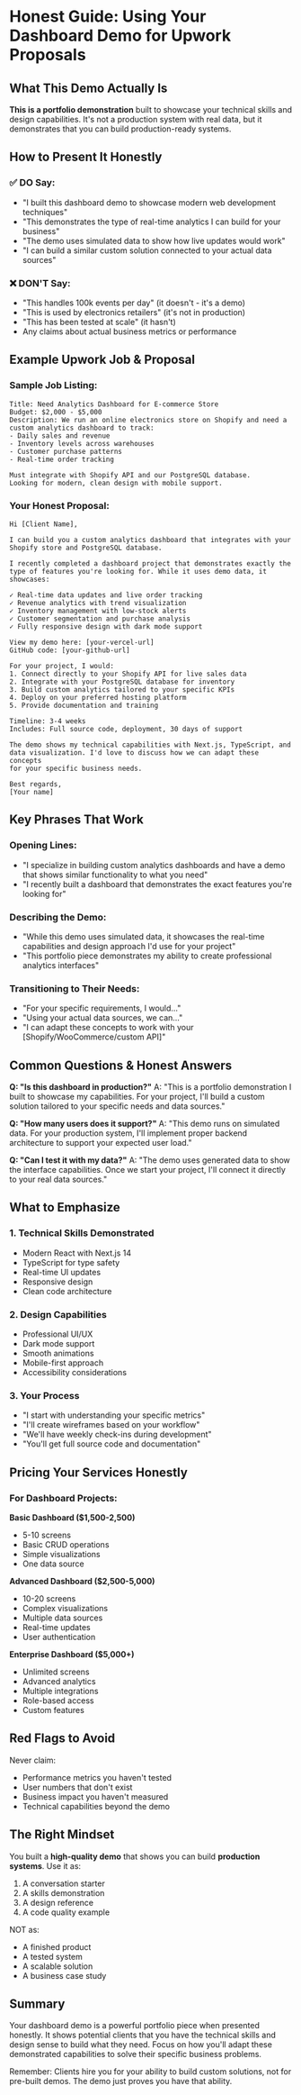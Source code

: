 # Honest Guide: Using Your Dashboard Demo for Upwork Proposals

## What This Demo Actually Is

**This is a portfolio demonstration** built to showcase your technical skills and design capabilities. It's not a production system with real data, but it demonstrates that you can build production-ready systems.

## How to Present It Honestly

### ✅ DO Say:
- "I built this dashboard demo to showcase modern web development techniques"
- "This demonstrates the type of real-time analytics I can build for your business"
- "The demo uses simulated data to show how live updates would work"
- "I can build a similar custom solution connected to your actual data sources"

### ❌ DON'T Say:
- "This handles 100k events per day" (it doesn't - it's a demo)
- "This is used by electronics retailers" (it's not in production)
- "This has been tested at scale" (it hasn't)
- Any claims about actual business metrics or performance

## Example Upwork Job & Proposal

### Sample Job Listing:
```
Title: Need Analytics Dashboard for E-commerce Store
Budget: $2,000 - $5,000
Description: We run an online electronics store on Shopify and need a 
custom analytics dashboard to track:
- Daily sales and revenue
- Inventory levels across warehouses  
- Customer purchase patterns
- Real-time order tracking

Must integrate with Shopify API and our PostgreSQL database.
Looking for modern, clean design with mobile support.
```

### Your Honest Proposal:
```
Hi [Client Name],

I can build you a custom analytics dashboard that integrates with your 
Shopify store and PostgreSQL database. 

I recently completed a dashboard project that demonstrates exactly the 
type of features you're looking for. While it uses demo data, it showcases:

✓ Real-time data updates and live order tracking
✓ Revenue analytics with trend visualization  
✓ Inventory management with low-stock alerts
✓ Customer segmentation and purchase analysis
✓ Fully responsive design with dark mode support

View my demo here: [your-vercel-url]
GitHub code: [your-github-url]

For your project, I would:
1. Connect directly to your Shopify API for live sales data
2. Integrate with your PostgreSQL database for inventory
3. Build custom analytics tailored to your specific KPIs
4. Deploy on your preferred hosting platform
5. Provide documentation and training

Timeline: 3-4 weeks
Includes: Full source code, deployment, 30 days of support

The demo shows my technical capabilities with Next.js, TypeScript, and 
data visualization. I'd love to discuss how we can adapt these concepts 
for your specific business needs.

Best regards,
[Your name]
```

## Key Phrases That Work

### Opening Lines:
- "I specialize in building custom analytics dashboards and have a demo that shows similar functionality to what you need"
- "I recently built a dashboard that demonstrates the exact features you're looking for"

### Describing the Demo:
- "While this demo uses simulated data, it showcases the real-time capabilities and design approach I'd use for your project"
- "This portfolio piece demonstrates my ability to create professional analytics interfaces"

### Transitioning to Their Needs:
- "For your specific requirements, I would..."
- "Using your actual data sources, we can..."
- "I can adapt these concepts to work with your [Shopify/WooCommerce/custom API]"

## Common Questions & Honest Answers

**Q: "Is this dashboard in production?"**
A: "This is a portfolio demonstration I built to showcase my capabilities. For your project, I'll build a custom solution tailored to your specific needs and data sources."

**Q: "How many users does it support?"**
A: "This demo runs on simulated data. For your production system, I'll implement proper backend architecture to support your expected user load."

**Q: "Can I test it with my data?"**
A: "The demo uses generated data to show the interface capabilities. Once we start your project, I'll connect it directly to your real data sources."

## What to Emphasize

### 1. Technical Skills Demonstrated
- Modern React with Next.js 14
- TypeScript for type safety
- Real-time UI updates
- Responsive design
- Clean code architecture

### 2. Design Capabilities
- Professional UI/UX
- Dark mode support
- Smooth animations
- Mobile-first approach
- Accessibility considerations

### 3. Your Process
- "I start with understanding your specific metrics"
- "I'll create wireframes based on your workflow"
- "We'll have weekly check-ins during development"
- "You'll get full source code and documentation"

## Pricing Your Services Honestly

### For Dashboard Projects:

**Basic Dashboard ($1,500-2,500)**
- 5-10 screens
- Basic CRUD operations
- Simple visualizations
- One data source

**Advanced Dashboard ($2,500-5,000)**
- 10-20 screens
- Complex visualizations
- Multiple data sources
- Real-time updates
- User authentication

**Enterprise Dashboard ($5,000+)**
- Unlimited screens
- Advanced analytics
- Multiple integrations
- Role-based access
- Custom features

## Red Flags to Avoid

Never claim:
- Performance metrics you haven't tested
- User numbers that don't exist
- Business impact you haven't measured
- Technical capabilities beyond the demo

## The Right Mindset

You built a **high-quality demo** that shows you can build **production systems**. Use it as:
1. A conversation starter
2. A skills demonstration
3. A design reference
4. A code quality example

NOT as:
- A finished product
- A tested system
- A scalable solution
- A business case study

## Summary

Your dashboard demo is a powerful portfolio piece when presented honestly. It shows potential clients that you have the technical skills and design sense to build what they need. Focus on how you'll adapt these demonstrated capabilities to solve their specific business problems.

Remember: Clients hire you for your ability to build custom solutions, not for pre-built demos. The demo just proves you have that ability.